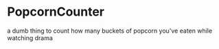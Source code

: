 # PopcornCounter
a dumb thing to count how many buckets of popcorn you've eaten while watching drama
